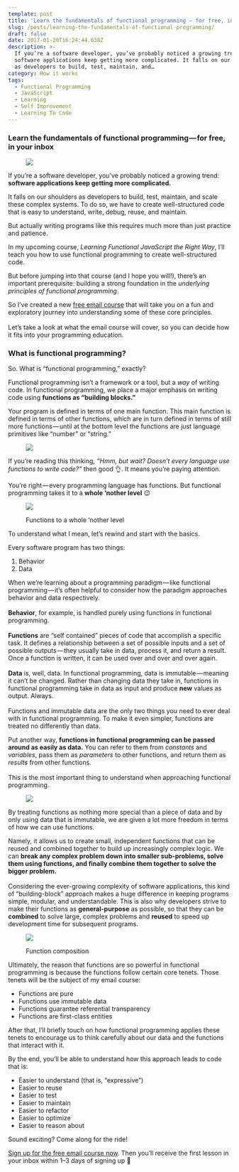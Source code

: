```yaml
---
template: post
title: 'Learn the fundamentals of functional programming — for free, in your inbox'
slug: /posts/learning-the-fundamentals-of-functional-programming/
draft: false
date: 2017-01-20T16:24:44.638Z
description: >-
  If you’re a software developer, you’ve probably noticed a growing trend:
  software applications keep getting more complicated. It falls on our shoulders
  as developers to build, test, maintain, and…
category: How it works
tags:
  - Functional Programming
  - JavaScript
  - Learning
  - Self Improvement
  - Learning To Code
---
```


### Learn the fundamentals of functional programming — for free, in your inbox

<figure>

![](/media/learning-the-fundamentals-of-functional-programming-0.jpeg)

</figure>

If you’re a software developer, you’ve probably noticed a growing trend: **software applications keep getting more complicated.**

It falls on our shoulders as developers to build, test, maintain, and scale these complex systems. To do so, we have to create well-structured code that is easy to understand, write, debug, reuse, and maintain.

But actually writing programs like this requires much more than just practice and patience.

In my upcoming course, _Learning Functional JavaScript the Right Way_,  I’ll teach you how to use functional programming to create well-structured code.

But before jumping into that course (and I hope you will!), there’s an important prerequisite: building a strong foundation in the _underlying principles of functional programming_.

So I’ve created a new [free email course](https://preethikasireddy.typeform.com/to/yC9qQr) that will take you on a fun and exploratory journey into understanding some of these core principles.  
   
Let’s take a look at what the email course will cover, so you can decide how it fits into your programming education.

### What is functional programming?

So. What is “functional programming,” exactly?

Functional programming isn’t a framework or a tool, but a _way_ of writing code. In functional programming, we place a major emphasis on writing code using **functions as “building blocks.”**

Your program is defined in terms of one main function. This main function is defined in terms of other functions, which are in turn defined in terms of still more functions — until at the bottom level the functions are just language primitives like “number” or “string.”

<figure>

![](/media/learning-the-fundamentals-of-functional-programming-1.png)

</figure>

If you’re reading this thinking, _“Hmm, but wait? Doesn’t every language use functions to write code?”_ then good 👌. It means you’re paying attention.   
  
You’re right — every programming language has functions. But functional programming takes it to a **whole ‘nother level** 😉

<figure>

![](/media/learning-the-fundamentals-of-functional-programming-2.png)

<figcaption>Functions to a whole ‘nother level</figcaption></figure>

To understand what I mean, let’s rewind and start with the basics.  
  
Every software program has two things:

1.  Behavior
2.  Data

When we’re learning about a programming paradigm — like functional programming — it’s often helpful to consider how the paradigm approaches behavior and data respectively.   
   
**Behavior**, for example, is handled purely using functions in functional programming.   
   
**Functions** are “self contained” pieces of code that accomplish a specific task. It defines a relationship between a set of possible inputs and a set of possible outputs — they usually take in data, process it, and return a result. Once a function is written, it can be used over and over and over again.  
   
**Data** is, well, data. In functional programming, data is immutable — meaning it can’t be changed. Rather than changing data they take in, functions in functional programming take in data as input and produce **new** values as output. Always.   
   
Functions and immutable data are the only two things you need to ever deal with in functional programming. To make it even simpler, functions are treated no differently than data.

Put another way, **functions in functional programming can be passed around as easily as data.** You can refer to them from _constants_ and _variables_, pass them as _parameters_ to other functions, and return them as _results_ from other functions.   
   
This is the most important thing to understand when approaching functional programming.

<figure>

![](/media/learning-the-fundamentals-of-functional-programming-3.png)

</figure>

By treating functions as nothing more special than a piece of data and by only using data that is immutable, we are given a lot more freedom in terms of how we can use functions.

Namely, it allows us to create small, independent functions that can be reused and combined together to build up increasingly complex logic. We can **break any complex problem down into smaller sub-problems, solve them using functions, and finally combine them together to solve the bigger problem.**  
   
Considering the ever-growing complexity of software applications, this kind of “building-block” approach makes a huge difference in keeping programs simple, modular, and understandable. This is also why developers strive to make their functions as **general-purpose** as possible, so that they can be **combined** to solve large, complex problems and **reused** to speed up development time for subsequent programs.

<figure>

![](/media/learning-the-fundamentals-of-functional-programming-4.png)

<figcaption>Function composition</figcaption></figure>

Ultimately, the reason that functions are so powerful in functional programming is because the functions follow certain core tenets. Those tenets will be the subject of my email course:

*   Functions are pure
*   Functions use immutable data
*   Functions guarantee referential transparency
*   Functions are first-class entities

After that, I’ll briefly touch on how functional programming applies these tenets to encourage us to think carefully about our data and the functions that interact with it.

By the end, you’ll be able to understand how this approach leads to code that is:

*   Easier to understand (that is, “expressive”)
*   Easier to reuse
*   Easier to test
*   Easier to maintain
*   Easier to refactor
*   Easier to optimize
*   Easier to reason about

Sound exciting? Come along for the ride!

[Sign up for the free email course now](https://preethikasireddy.typeform.com/to/yC9qQr). Then you’ll receive the first lesson in your inbox within 1–3 days of signing up 🙂
